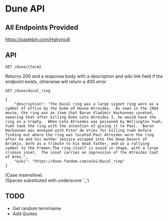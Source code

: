 # Dune API

## All Endpoints Provided

https://pastebin.com/Hghynju6

## API 

`GET /dune/{term}`

Returns 200 and a response body with a description and wiki link field if the endpoint exists, otherwise will return a 400 error

`GET /dune/ducal_ring`
```
{
    "description": "The Ducal ring was a large signet ring worn as a symbol of office by the Duke of House Atreides.  As seen in the 1984 movie, the ring was an item that Baron Vladimir Harkonnen coveted, swearing that after killing Duke Leto Atreides I, he would have the ring as a trophy.  When Leto Atriedes was poisoned by Wellington Yueh, Yueh took the ring with the intention of giving it to Paul.  Baron Harkonnen was annoyed with Piter de Vries for killing Yueh before finding out where the ring was located.Paul Atreides wore the ring after he and his mother Jessica escaped into the Deep Desert of Arrakis, both as a tribute to his dead father, and as a rallying symbol to the Fremen.The ring itself is ovoid in shape, with a large crimson inset.  The inset carries an impression of the Atreides Coat of Arms.",
    "wiki": "https://dune.fandom.com/wiki/Ducal_ring"
}
```


(Case insensitive)\
(Spaces substituted with underscore '_')

## TODO

- Get random term/name
- Add Quotes